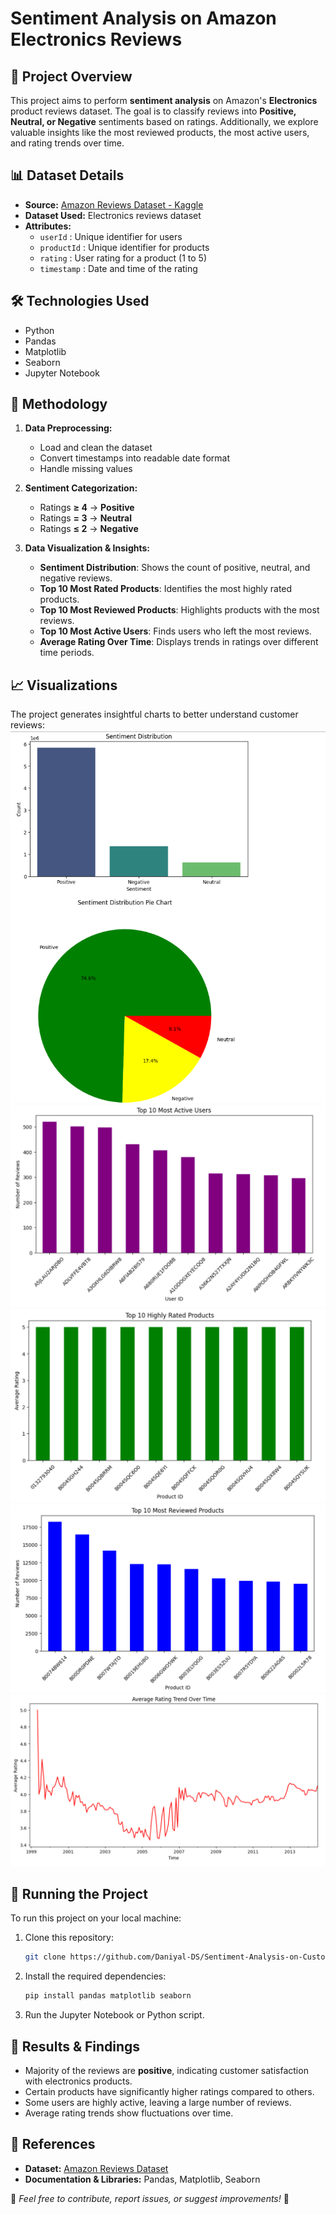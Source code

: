 # Sentiment Analysis on Amazon Electronics Reviews

## 📌 Project Overview
This project aims to perform **sentiment analysis** on Amazon's **Electronics** product reviews dataset. The goal is to classify reviews into **Positive, Neutral, or Negative** sentiments based on ratings. Additionally, we explore valuable insights like the most reviewed products, the most active users, and rating trends over time.

## 📊 Dataset Details
- **Source:** [Amazon Reviews Dataset - Kaggle](http://jmcauley.ucsd.edu/data/amazon/)
- **Dataset Used:** Electronics reviews dataset
- **Attributes:**
  - `userId` : Unique identifier for users
  - `productId` : Unique identifier for products
  - `rating` : User rating for a product (1 to 5)
  - `timestamp` : Date and time of the rating

## 🛠️ Technologies Used
- Python
- Pandas
- Matplotlib
- Seaborn
- Jupyter Notebook

## 📌 Methodology
1. **Data Preprocessing:**
   - Load and clean the dataset
   - Convert timestamps into readable date format
   - Handle missing values
   
2. **Sentiment Categorization:**
   - Ratings **≥ 4** → **Positive**
   - Ratings **= 3** → **Neutral**
   - Ratings **≤ 2** → **Negative**
   
3. **Data Visualization & Insights:**
   - **Sentiment Distribution**: Shows the count of positive, neutral, and negative reviews.
   - **Top 10 Most Rated Products**: Identifies the most highly rated products.
   - **Top 10 Most Reviewed Products**: Highlights products with the most reviews.
   - **Top 10 Most Active Users**: Finds users who left the most reviews.
   - **Average Rating Over Time**: Displays trends in ratings over different time periods.

## 📈 Visualizations
The project generates insightful charts to better understand customer reviews:
![Sentiment Distribution](Sentiment-Distribution.png)
![Top 10 Active Users](Top_10_Active_users.png)
![Top 10 Highly Rated Products](Top_10_products.png)
![Top 10 Most Reviewed Products](Top_reviewed_products.png)
![Average Rating Trend](Avg_rating_trend.png)


## 🚀 Running the Project
To run this project on your local machine:
1. Clone this repository:
   ```bash
   git clone https://github.com/Daniyal-DS/Sentiment-Analysis-on-Customer-Reviews
   ```
2. Install the required dependencies:
   ```bash
   pip install pandas matplotlib seaborn
   ```
3. Run the Jupyter Notebook or Python script.

## 📌 Results & Findings
- Majority of the reviews are **positive**, indicating customer satisfaction with electronics products.
- Certain products have significantly higher ratings compared to others.
- Some users are highly active, leaving a large number of reviews.
- Average rating trends show fluctuations over time.

## 🔗 References
- **Dataset:** [Amazon Reviews Dataset](http://jmcauley.ucsd.edu/data/amazon/)
- **Documentation & Libraries:** Pandas, Matplotlib, Seaborn

📢 *Feel free to contribute, report issues, or suggest improvements!* 🚀

